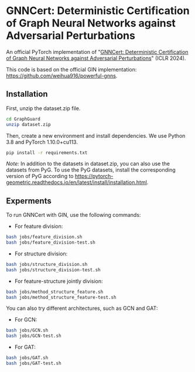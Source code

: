 # GNNCert: Deterministic Certification of Graph Neural Networks against Adversarial Perturbations

An official PyTorch implementation of "[GNNCert: Deterministic Certification of Graph Neural Networks against Adversarial Perturbations](https://openreview.net/forum?id=IGzaH538fz)" (ICLR 2024).

This code is based on the official GIN implementation: https://github.com/weihua916/powerful-gnns.

## Installation

First, unzip the dataset.zip file.

```bash
cd GraphGuard
unzip dataset.zip
```

Then, create a new environment and install dependencies. We use Python 3.8 and PyTorch 1.10.0+cu113.

```bash
pip install -r requirements.txt
```

*Note:* In addition to the datasets in dataset.zip, you can also use the datasets from PyG. To use the PyG datasets, install the corresponding version of PyG according to https://pytorch-geometric.readthedocs.io/en/latest/install/installation.html.

## Experments

To run GNNCert with GIN, use the following commands:

+ For feature division:

```bash
bash jobs/feature_division.sh
bash jobs/feature_division-test.sh
```

- For structure division:

```bash
bash jobs/structure_division.sh
bash jobs/structure_division-test.sh
```

- For feature-structure jointly division:

```bash
bash jobs/method_structure_feature.sh
bash jobs/method_structure_feature-test.sh
```

You can also try different architectures, such as GCN and GAT:

- For GCN:

```bash
bash jobs/GCN.sh
bash jobs/GCN-test.sh
```

- For GAT:

```bash
bash jobs/GAT.sh
bash jobs/GAT-test.sh
```
